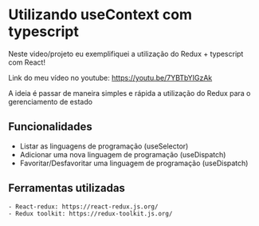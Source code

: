 # Utilizando useContext com typescript

Neste video/projeto eu exemplifiquei a utilização do Redux + typescript  com React!

Link do meu vídeo no youtube: https://youtu.be/7YBTbYIGzAk

A ideia é passar de maneira simples e rápida a utilização do Redux para o gerenciamento de estado

## Funcionalidades

- Listar as linguagens de programação (useSelector)
- Adicionar uma nova linguagem de programação (useDispatch)
- Favoritar/Desfavoritar uma linguagem de programação (useDispatch)

## Ferramentas utilizadas
    
    - React-redux: https://react-redux.js.org/
    - Redux toolkit: https://redux-toolkit.js.org/

